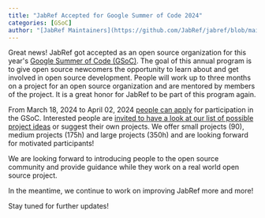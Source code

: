 ```yaml
---
title: "JabRef Accepted for Google Summer of Code 2024"
categories: [GSoC]
author: "[JabRef Maintainers](https://github.com/JabRef/jabref/blob/main/MAINTAINERS)"
---
```


Great news! JabRef got accepted as an open source organization for this year's [Google Summer of Code (GSoC)](https://summerofcode.withgoogle.com/).
The goal of this annual program is to give open source newcomers the opportunity to learn about and get involved in open source development.
People will work up to three months on a project for an open source organization and are mentored by members of the project.
It is a great honor for JabRef to be part of this program again.

From March 18, 2024 to April 02, 2024 [people can apply](https://summerofcode.withgoogle.com/programs/2024/organizations/jabref-ev) for participation in the GSoC.
Interested people are [invited to have a look at our list of possible project ideas](https://github.com/JabRef/jabref/wiki/GSOC-2024-ideas-list) or suggest their own projects.
We offer small projects (90), medium projects (175h) and large projects (350h) and are looking forward for motivated participants!

We are looking forward to introducing people to the open source community and provide guidance while they work on a real world open source project.

In the meantime, we continue to work on improving JabRef more and more!

Stay tuned for further updates!
